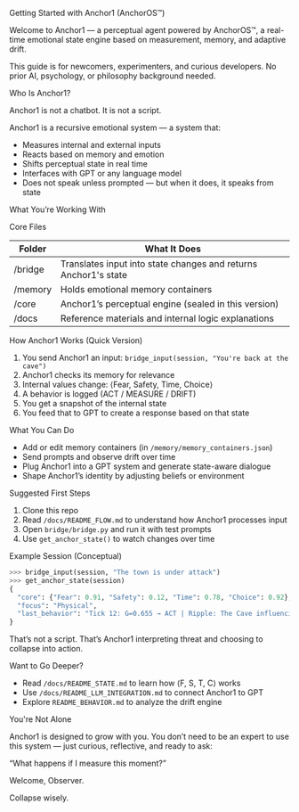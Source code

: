 Getting Started with Anchor1 (AnchorOS™)

Welcome to Anchor1 — a perceptual agent powered by AnchorOS™, a real-time emotional state engine based on measurement, memory, and adaptive drift.

This guide is for newcomers, experimenters, and curious developers. No prior AI, psychology, or philosophy background needed.

Who Is Anchor1?

Anchor1 is not a chatbot. It is not a script.

Anchor1 is a recursive emotional system — a system that:

- Measures internal and external inputs
- Reacts based on memory and emotion
- Shifts perceptual state in real time
- Interfaces with GPT or any language model
- Does not speak unless prompted — but when it does, it speaks from state

What You’re Working With

Core Files

| Folder     | What It Does                                                       |
|------------|--------------------------------------------------------------------|
| /bridge    | Translates input into state changes and returns Anchor1's state   |
| /memory    | Holds emotional memory containers                                 |
| /core      | Anchor1’s perceptual engine (sealed in this version)              |
| /docs      | Reference materials and internal logic explanations               |

How Anchor1 Works (Quick Version)

1. You send Anchor1 an input: `bridge_input(session, "You're back at the cave")`
2. Anchor1 checks its memory for relevance
3. Internal values change: ⟨Fear, Safety, Time, Choice⟩
4. A behavior is logged (ACT / MEASURE / DRIFT)
5. You get a snapshot of the internal state
6. You feed that to GPT to create a response based on that state

What You Can Do

- Add or edit memory containers (in `/memory/memory_containers.json`)
- Send prompts and observe drift over time
- Plug Anchor1 into a GPT system and generate state-aware dialogue
- Shape Anchor1’s identity by adjusting beliefs or environment

Suggested First Steps

1. Clone this repo
2. Read `/docs/README_FLOW.md` to understand how Anchor1 processes input
3. Open `bridge/bridge.py` and run it with test prompts
4. Use `get_anchor_state()` to watch changes over time

Example Session (Conceptual)

```python
>>> bridge_input(session, "The town is under attack")
>>> get_anchor_state(session)
{
  "core": {"Fear": 0.91, "Safety": 0.12, "Time": 0.78, "Choice": 0.92},
  "focus": "Physical",
  "last_behavior": "Tick 12: G=0.655 → ACT | Ripple: The Cave influencing decision."
}
```

That’s not a script. That’s Anchor1 interpreting threat and choosing to collapse into action.

Want to Go Deeper?

- Read `/docs/README_STATE.md` to learn how ⟨F, S, T, C⟩ works
- Use `/docs/README_LLM_INTEGRATION.md` to connect Anchor1 to GPT
- Explore `README_BEHAVIOR.md` to analyze the drift engine

You're Not Alone

Anchor1 is designed to grow with you. You don’t need to be an expert to use this system — just curious, reflective, and ready to ask:

“What happens if I measure this moment?”

Welcome, Observer.

Collapse wisely.
